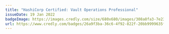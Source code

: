 ```yaml
---
title: "HashiCorp Certified: Vault Operations Professional"
issueDate: 19 Jan 2022
badgeImage: https://images.credly.com/size/680x680/images/308a8fa3-7e23-4cc6-ba2a-6c67939851d4/image.png
url: https://www.credly.com/badges/26a9f3ba-36c6-4f92-822f-20bb9999635f
---
```

